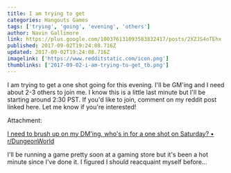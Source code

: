 ```yaml
---
title: I am trying to get
categories: Hangouts Games
tags: ['trying', 'going', 'evening', 'others']
author: Navin Gallimore
link: https://plus.google.com/100376131093583832417/posts/2XZJS4oTEhx
published: 2017-09-02T19:24:08.716Z
updated: 2017-09-02T19:24:08.716Z
imagelink: ['https://www.redditstatic.com/icon.png']
thumblinks: ['2017-09-02-i-am-trying-to-get_tb.png']
---
```


I am trying to get a one shot going for this evening. I&#39;ll be GM&#39;ing and I need about 2-3 others to join me. I know this is a little last minute but I&#39;ll be starting around 2:30 PST. If you&#39;d like to join, comment on my reddit post linked here. Let me know if you&#39;re interested!


Attachment:

<a href='https://www.reddit.com/r/DungeonWorld/comments/6xk1xq/i_need_to_brush_up_on_my_dming_whos_in_for_a_one/'>I need to brush up on my DM'ing, who's in for a one shot on Saturday? • r/DungeonWorld</a>


I'll be running a game pretty soon at a gaming store but it's been a hot minute since I've done it. I figured I should reacquaint myself before...